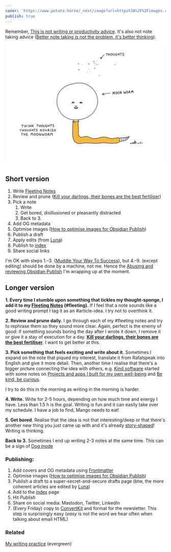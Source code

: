 ```yaml
---
cover: 'https://www.potato.horse/_next/image?url=https%3A%2F%2Fimages.ctfassets.net%2Fhyylafu4fjks%2F7aZSe6sRvK4MJXkXRbRjVU%2F9fcecb1c157e85ac43bdf1b2caed66a7%2FUntitled_Artwork_5.png&w=3840&q=75'
publish: true
---
```

Remember, [This is not writing or productivity advice](<../This is not writing or productivity advice>). It's also not note taking advice ([Better note taking is not the problem, it's better thinking](<../Better note taking is not the problem, it's better thinking>)). 

![379](moonworm.webp)

## Short version

1. Write [Fleeting Notes](<../Fleeting Notes>)
2. Review and prune ([Kill your darlings, their bones are the best fertiliser](<../Kill your darlings, their bones are the best fertiliser>))
3. Pick a note
	1. Write
	2. Get bored, disillusioned or pleasantly distracted
	3. Back to 3.
4. Add OG metadata
5. Optimise images ([How to optimise images for Obsidian Publish](<../How to optimise images for Obsidian Publish>))
6. Publish a draft
7. Apply edits (from [Luna](https://www.lunifer.net))
8. Publish to [index](<../index>)
9. Share social links

I'm OK with steps 1.–3. ([Muddle Your Way To Success](<../Muddle Your Way To Success>)), but 4.–9. (except editing) should be done by a machine, not me. Hence the [Abusing and reviewing Obsidian Publish](<../Abusing and reviewing Obsidian Publish>) I'm wrapping up at the moment.

## Longer version

**1\. Every time I stumble upon something that tickles my thought-sponge, I add it to my [Fleeting Notes](<../Fleeting Notes>) (\#fleeting).** If I feel that a note sounds like a good writing prompt I tag it as an \#article-idea. I try not to overthink it.

**2\. Review and prune daily.** I go through each of my \#fleeting notes and try to rephrase them so they sound more clear. Again, perfect is the enemy of good: if something sounds boring the day after I wrote it down, I remove it or give it a stay of execution for a day. **[Kill your darlings, their bones are the best fertiliser](<../Kill your darlings, their bones are the best fertiliser>)**. I want to get better at this.

**3\. Pick something that feels exciting and write about it.** Sometimes I expand on the note that piqued my interest, translate it from Rafalspeak into English and give it more detail. Then, another time I realise that there's a bigger picture connecting the idea with others, e.g. [Kind software](<../Kind software>) started with some notes on [Projects and apps I built for my own well-being](<../Projects and apps I built for my own well-being>) and [Be kind, be curious](<../Be kind, be curious>). 

I try to do this in the morning as writing in the morning is harder.

**4\. Write.** Write for 2-5 hours, depending on how much time and energy I have. Less than 1.5 h is the goal. Writing is fun and it can easily take over my schedule. I have a job to find, Mango needs to eat!

**5\. Get bored**. Realise that the idea is not that interesting/deep or that there's another new thing you just came up with and it's already [story-shaped](<../Stories Help Us Learn, Teach and Remember>)! Writing is thinking.

**Back to 3.** Sometimes I end up writing 2-3 notes at the same time. This can be a sign of [Dog mode](<../Dog mode>)

### Publishing:

1. Add covers and OG metadata using [Frontmatter](https://frontmatter.codes/docs/markdown)
2. Optimise images ([How to optimise images for Obsidian Publish](<../How to optimise images for Obsidian Publish>))
3. Publish a draft to a super-secret-and-secure drafts page (btw, the more coherent articles are edited by [Luna](https://www.lunifer.net))
4. Add to the [index](<../index>) page
5. Hit *Publish*
6. Share on social media: Mastodon, Twitter, LinkedIn
7. (Every Friday) copy to [ConvertKit](https://convertkit.com) and format for the newsletter. This step is surprisingly easy (*easy* is not the word we hear often when talking about email HTML)



### Related

[My writing practice](<../My writing practice>) (evergreen)
